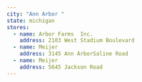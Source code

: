 ```yaml
---
city: "Ann Arbor "
state: michigan
stores:
  - name: Arbor Farms  Inc.
    address: 2103 West Stadium Boulevard
  - name: Meijer
    address: 3145 Ann ArborSaline Road
  - name: Meijer
    address: 5645 Jackson Road
---
```

